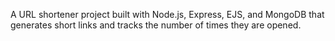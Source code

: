 A URL shortener project built with Node.js, Express, EJS, and MongoDB that generates short links and tracks the number of times they are opened.
